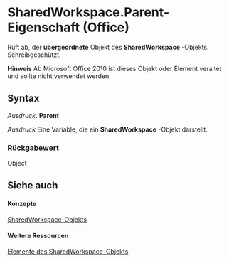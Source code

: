 
# SharedWorkspace.Parent-Eigenschaft (Office)

Ruft ab, der  **übergeordnete** Objekt des **SharedWorkspace** -Objekts. Schreibgeschützt.


 **Hinweis**  Ab Microsoft Office 2010 ist dieses Objekt oder Element veraltet und sollte nicht verwendet werden.


## Syntax

 _Ausdruck_. **Parent**

 _Ausdruck_ Eine Variable, die ein **SharedWorkspace** -Objekt darstellt.


### Rückgabewert

Object


## Siehe auch


#### Konzepte


[SharedWorkspace-Objekts](7512f0ff-382d-d344-9424-aa10549d14f9.md)
#### Weitere Ressourcen


[Elemente des SharedWorkspace-Objekts](http://msdn.microsoft.com/library/e4c2b518-d955-27e1-3e73-173d3c4f961d%28Office.15%29.aspx)